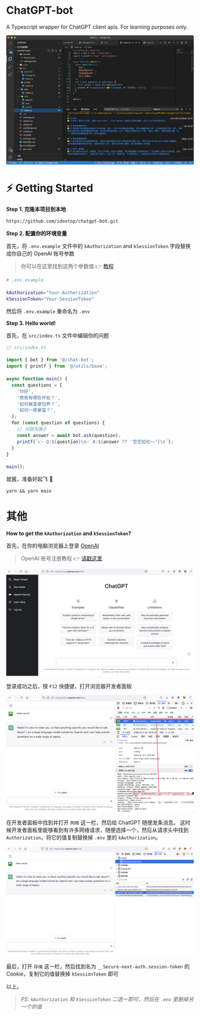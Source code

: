 # ChatGPT-bot

A Typescript wrapper for ChatGPT client apis. For learning purposes only.

![](./screenshots/demo.jpeg)

# ⚡️ Getting Started

**Step 1. 克隆本项目到本地**

```bash
https://github.com/idootop/chatgpt-bot.git
```

**Step 2. 配置你的环境变量**

首先，将 `.env.example` 文件中的 `kAuthorization` and `kSessionToken` 字段替换成你自己的 OpenAI 账号参数
> 你可以在这里找到这两个参数值 👉 [教程](#其他)

```bash
# .env.example

kAuthorization="Your-Authorization"
kSessionToken="Your-SessionToken"
```

然后将 `.env.example` 重命名为 `.env`

**Step 3. Hello world!**

首先，在 `src/index.ts` 文件中编辑你的问题

```typescript
// src/index.ts

import { bot } from '@/chat-bot';
import { printf } from '@/utils/base';

async function main() {
  const questions = [
    '你好',
    '熬夜有哪些坏处？',
    '如何被富婆包养？',
    '如何一夜暴富？',
  ];
  for (const question of questions) {
    // 问就完事✌️
    const answer = await bot.ask(question);
    printf(`👉 Q:${question}\n✅ A:${answer ?? '空空如也～'}\n`);
  }
}

main();
```

就酱，准备好起飞 🚀

```shell
yarn && yarn main
```

# 其他

**How to get the `kAuthorization` and `kSessionToken`?**

首先，在你的电脑浏览器上登录 [OpenAI](https://chat.openai.com/chat)

> OpenAI 账号注册教程 👉 [请戳这里](https://juejin.cn/post/7173447848292253704)

![](./screenshots/logined.png)

登录成功之后，按 `F12` 快捷键，打开浏览器开发者面板

![](./screenshots/auth.png)

在开发者面板中找到并打开 `网络` 这一栏，然后给 ChatGPT 随便发条消息。 这时候开发者面板里能够看到有许多网络请求，随便选择一个，然后从请求头中找到 `Authorization`，将它的值复制替换掉 `.env` 里的 `kAuthorization`。

![](./screenshots/session.png)

最后，打开 `存储` 这一栏，然后找到名为 `__Secure-next-auth.session-token` 的 Cookie，复制它的值替换掉 `kSessionToken` 即可

以上。

> *PS: `kAuthorization` 和 `kSessionToken` 二选一即可，然后在 `.env` 里删掉另一个的值*